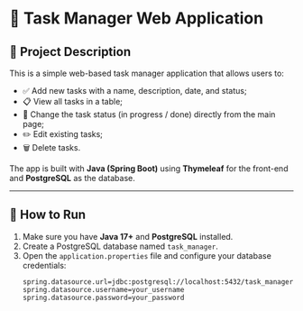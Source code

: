 # 📝 Task Manager Web Application

## 📌 Project Description

This is a simple web-based task manager application that allows users to:

- ✅ Add new tasks with a name, description, date, and status;
- 📋 View all tasks in a table;
- 🔄 Change the task status (in progress / done) directly from the main page;
- ✏️ Edit existing tasks;
- 🗑️ Delete tasks.

The app is built with **Java (Spring Boot)** using **Thymeleaf** for the front-end and **PostgreSQL** as the database.

---

## 🚀 How to Run

1. Make sure you have **Java 17+** and **PostgreSQL** installed.
2. Create a PostgreSQL database named `task_manager`.
3. Open the `application.properties` file and configure your database credentials:
   ```properties
   spring.datasource.url=jdbc:postgresql://localhost:5432/task_manager
   spring.datasource.username=your_username
   spring.datasource.password=your_password
